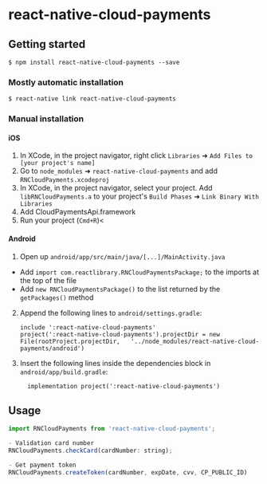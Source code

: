 
# react-native-cloud-payments

## Getting started

`$ npm install react-native-cloud-payments --save`

### Mostly automatic installation

`$ react-native link react-native-cloud-payments`

### Manual installation


#### iOS

1. In XCode, in the project navigator, right click `Libraries` ➜ `Add Files to [your project's name]`
2. Go to `node_modules` ➜ `react-native-cloud-payments` and add `RNCloudPayments.xcodeproj`
3. In XCode, in the project navigator, select your project. Add `libRNCloudPayments.a` to your project's `Build Phases` ➜ `Link Binary With Libraries`
4. Add CloudPaymentsApi.framework
5. Run your project (`Cmd+R`)<

#### Android

1. Open up `android/app/src/main/java/[...]/MainActivity.java`
  - Add `import com.reactlibrary.RNCloudPaymentsPackage;` to the imports at the top of the file
  - Add `new RNCloudPaymentsPackage()` to the list returned by the `getPackages()` method
2. Append the following lines to `android/settings.gradle`:
  	```
  	include ':react-native-cloud-payments'
  	project(':react-native-cloud-payments').projectDir = new File(rootProject.projectDir, 	'../node_modules/react-native-cloud-payments/android')
  	```
3. Insert the following lines inside the dependencies block in `android/app/build.gradle`:
  	```
      implementation project(':react-native-cloud-payments')
  	```


## Usage
```javascript
import RNCloudPayments from 'react-native-cloud-payments';

- Validation card number
RNCloudPayments.checkCard(cardNumber: string);

- Get payment token
RNCloudPayments.createToken(cardNumber, expDate, cvv, CP_PUBLIC_ID)
```
  